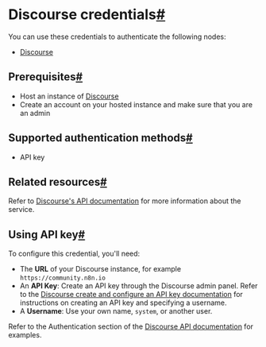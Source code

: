 [](https://github.com/n8n-io/n8n-docs/edit/main/docs/integrations/builtin/credentials/discourse.md "Edit this page")

# Discourse credentials[#](#discourse-credentials "Permanent link")

You can use these credentials to authenticate the following nodes:

*   [Discourse](../../app-nodes/n8n-nodes-base.discourse/)

## Prerequisites[#](#prerequisites "Permanent link")

*   Host an instance of [Discourse](https://discourse.org/)
*   Create an account on your hosted instance and make sure that you are an admin

## Supported authentication methods[#](#supported-authentication-methods "Permanent link")

*   API key

## Related resources[#](#related-resources "Permanent link")

Refer to [Discourse's API documentation](https://docs.discourse.org/) for more information about the service.

## Using API key[#](#using-api-key "Permanent link")

To configure this credential, you'll need:

*   The **URL** of your Discourse instance, for example `https://community.n8n.io`
*   An **API Key**: Create an API key through the Discourse admin panel. Refer to the [Discourse create and configure an API key documentation](https://meta.discourse.org/t/create-and-configure-an-api-key/230124) for instructions on creating an API key and specifying a username.
*   A **Username**: Use your own name, `system`, or another user.

Refer to the Authentication section of the [Discourse API documentation](https://docs.discourse.org/) for examples.